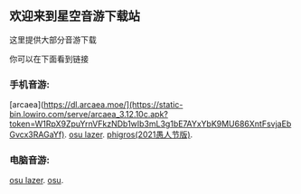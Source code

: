 ## 欢迎来到星空音游下载站

这里提供大部分音游下载

你可以在下面看到链接
### 手机音游:
[arcaea](https://dl.arcaea.moe/](https://static-bin.lowiro.com/serve/arcaea_3.12.10c.apk?token=W1RpX9ZpuYrnVFkzNDb1wIb3mL3g1bE7AYxYbK9MU686XntFsvjaEbGvcx3RAGaYf).
[osu lazer](https://dl.hiosu.com/mfosu%e6%9c%ac%e5%9c%b0%e4%b8%8b%e8%bd%bd%e7%82%b9/Android%e7%89%88%282022.503.0%29/mfosu.apk).
[phigros(2021愚人节版)](http://dl.downmg.xyz/phigros/Phigros_2.1.4.apk).
### 电脑音游:
[osu lazer](https://dl.hiosu.com/mfosu%e6%9c%ac%e5%9c%b0%e4%b8%8b%e8%bd%bd%e7%82%b9/Windows%e7%89%88%282022.503.0%29/mfosu-win-x64.zip).
[osu](https://m1.ppy.sh/r/osu!install.exe).

